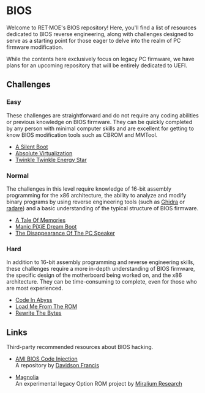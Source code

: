 # BIOS

Welcome to RET·MOE's BIOS repository! Here, you'll find a list of resources
dedicated to BIOS reverse engineering, along with challenges designed to serve
as a starting point for those eager to delve into the realm of PC firmware
modification.

While the contents here exclusively focus on legacy PC firmware, we have plans
for an upcoming repository that will be entirely dedicated to UEFI.

## Challenges

### Easy

These challenges are straightforward and do not require any coding abilities or
previous knowledge on BIOS firmware. They can be quickly completed by any
person with minimal computer skills and are excellent for getting to know BIOS
modification tools such as CBROM and MMTool.

- [A Silent Boot]
- [Absolute Virtualization]
- [Twinkle Twinkle Energy Star]

### Normal

The challenges in this level require knowledge of 16-bit assembly programming
for the x86 architecture, the ability to analyze and modify binary programs by
using reverse engineering tools (such as [Ghidra] or [radare]) and a basic
understanding of the typical structure of BIOS firmware.

- [A Tale Of Memories]
- [Manic PiXiE Dream Boot]
- [The Disappearance Of The PC Speaker]

### Hard

In addition to 16-bit assembly programming and reverse engineering skills,
these challenges require a more in-depth understanding of BIOS firmware, the
specific design of the motherboard being worked on, and the x86 architecture.
They can be time-consuming to complete, even for those who are most
experienced.

- [Code In Abyss]
- [Load Me From The ROM]
- [Rewrite The Bytes]

## Links

Third-party recommended resources about BIOS hacking.

- [AMI BIOS Code Injection]  
  A repository by [Davidson Francis]

- [Magnolia]  
  An experimental legacy Option ROM project by [Miralium Research]

<!-- Challenges -->
[A Silent Boot]: challenges/normal/a_silent_boot/README.md
[A Tale Of Memories]: challenges/normal/a_tale_of_memories/README.md
[Absolute Virtualization]: challenges/easy/absolute_virtualization/README.md
[Code In Abyss]: challenges/hard/code_in_abyss/README.md
[Load Me From The ROM]: challenges/hard/load_me_from_the_rom/README.md
[Manic PiXiE Dream Boot]: challenges/normal/manic_pixie_dream_boot/README.md
[Rewrite The Bytes]: challenges/hard/rewrite_the_bytes/README.md
[The Disappearance Of The PC Speaker]: challenges/normal/the_disappearance_of_the_pc_speaker/README.md
[Twinkle Twinkle Energy Star]: challenges/easy/twinkle_twinkle_energy_star/README.md

<!-- External links -->
[AMI BIOS Code Injection]: https://github.com/Theldus/AMI_BIOS_CodeInjection
[Davidson Francis]: https://github.com/theldus
[Ghidra]: https://ghidra-sre.org
[Magnolia]: https://github.com/MiraliumRe/magnolia
[Miralium Research]: https://miralium.re
[radare]: https://rada.re/